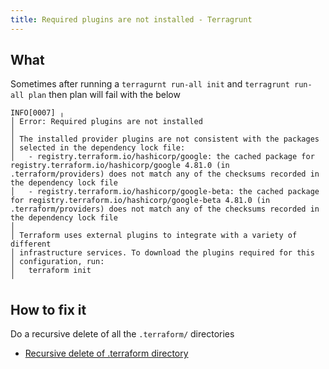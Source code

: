 ```yaml
---
title: Required plugins are not installed - Terragrunt
---
```


## What

Sometimes after running a `terragurnt run-all init` and `terragrunt run-all plan` then plan will fail with the below


```text
INFO[0007] ╷
│ Error: Required plugins are not installed
│
│ The installed provider plugins are not consistent with the packages
│ selected in the dependency lock file:
│   - registry.terraform.io/hashicorp/google: the cached package for registry.terraform.io/hashicorp/google 4.81.0 (in .terraform/providers) does not match any of the checksums recorded in the dependency lock file
│   - registry.terraform.io/hashicorp/google-beta: the cached package for registry.terraform.io/hashicorp/google-beta 4.81.0 (in .terraform/providers) does not match any of the checksums recorded in the dependency lock file
│
│ Terraform uses external plugins to integrate with a variety of different
│ infrastructure services. To download the plugins required for this
│ configuration, run:
│   terraform init
╵ 
```


## How to fix it

Do a recursive delete of all the `.terraform/` directories

* [Recursive delete of .terraform directory](../terraform/recursive-delete-of-terraform.md)
